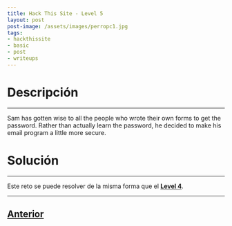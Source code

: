 ```yaml
---
title: Hack This Site - Level 5
layout: post
post-image: /assets/images/perropc1.jpg 
tags:
- hackthissite
- basic
- post
- writeups
---
```

# Descripción
---

Sam has gotten wise to all the people who wrote their own forms to get the password. Rather than actually learn the password, he decided to make his email program a little more secure.


# Solución
---

Este reto se puede resolver de la misma forma que el **[Level 4](/blog/Level-4)**.


---

## [Anterior](/blog/Level-4)
